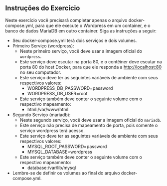 ## Instruções do Exercício

Neste exercício você precisará completar apenas o arquivo docker-compose.yml, para que ele execute o Wordpress em um container, e o banco de dados MariaDB em outro container. Siga as instruções a seguir:

- Seu docker-compose.yml terá dois serviços e dois volumes.
- Primeiro Serviço (wordpress):
    - Neste primeiro serviço, você deve usar a imagem oficial do `wordpress`.
    - Este serviço deve escutar na porta 80, e o contêiner deve escutar na porta 80 do host Docker, para que ele responda a [http://localhost:80](http://localhost:80) no seu computador.
    - Este serviço deve ter as seguintes variáveis de ambiente com seus respectivos valores:
        - WORDPRESS_DB_PASSWORD=password
        - WORDPRESS_DB_USER=root
    - Este serviço também deve conter o seguinte volume com o respectivo mapeamento:
        - html:/var/www/html
- Segundo Serviço (mariadb):
    - Neste segundo serviço, você deve usar a imagem oficial do `mariadb`.
    - Este serviço não precisa de mapeamento de porta, pois somente o serviço wordpress terá acesso.
    - Este serviço deve ter as seguintes variáveis de ambiente com seus respectivos valores:
        - MYSQL_ROOT_PASSWORD=password
        - MYSQL_DATABASE=wordpress
    - Este serviço também deve conter o seguinte volume com o respectivo mapeamento:
        - database:/var/lib/mysql
- Lembre-se de definir os volumes ao final do arquivo docker-compose.yml.
